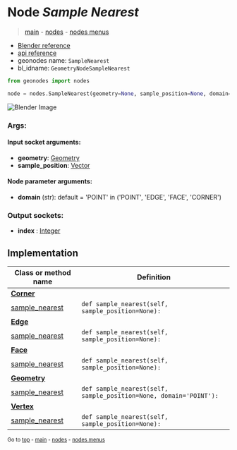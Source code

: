 # Node *Sample Nearest*

> [main](../index.md) - [nodes](nodes.md) - [nodes menus](nodes_menus.md)

- [Blender reference](https://docs.blender.org/manual/en/latest/modeling/geometry_nodes/geometry/sample_nearest.html)
- [api reference](https://docs.blender.org/api/current/bpy.types.GeometryNodeSampleNearest.html)
- geonodes name: `SampleNearest`
- bl_idname: `GeometryNodeSampleNearest`

```python
from geonodes import nodes

node = nodes.SampleNearest(geometry=None, sample_position=None, domain='POINT')
```

![Blender Image](https://docs.blender.org/manual/en/latest/_images/node-types_GeometryNodeSampleNearest.webp)

### Args:

#### Input socket arguments:

- **geometry**: [Geometry](Geometry.md)
- **sample_position**: [Vector](Vector.md)

#### Node parameter arguments:

- **domain** (str): default = 'POINT' in ('POINT', 'EDGE', 'FACE', 'CORNER')

### Output sockets:

- **index** : [Integer](Integer.md)

## Implementation

| Class or method name | Definition |
|----------------------|------------|
| **[Corner](Corner.md)** |
| [sample_nearest](Corner.md#sample_nearest) | `def sample_nearest(self, sample_position=None):` |
| **[Edge](Edge.md)** |
| [sample_nearest](Edge.md#sample_nearest) | `def sample_nearest(self, sample_position=None):` |
| **[Face](Face.md)** |
| [sample_nearest](Face.md#sample_nearest) | `def sample_nearest(self, sample_position=None):` |
| **[Geometry](Geometry.md)** |
| [sample_nearest](Geometry.md#sample_nearest) | `def sample_nearest(self, sample_position=None, domain='POINT'):` |
| **[Vertex](Vertex.md)** |
| [sample_nearest](Vertex.md#sample_nearest) | `def sample_nearest(self, sample_position=None):` |

<sub>Go to [top](#node-Sample-Nearest) - [main](../index.md) - [nodes](nodes.md) - [nodes menus](nodes_menus.md)</sub>


